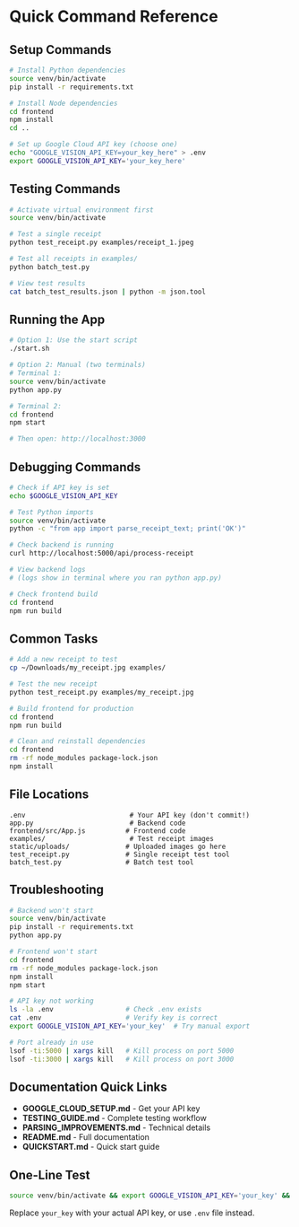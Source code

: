 # Quick Command Reference

## Setup Commands

```bash
# Install Python dependencies
source venv/bin/activate
pip install -r requirements.txt

# Install Node dependencies
cd frontend
npm install
cd ..

# Set up Google Cloud API key (choose one)
echo "GOOGLE_VISION_API_KEY=your_key_here" > .env
export GOOGLE_VISION_API_KEY='your_key_here'
```

## Testing Commands

```bash
# Activate virtual environment first
source venv/bin/activate

# Test a single receipt
python test_receipt.py examples/receipt_1.jpeg

# Test all receipts in examples/
python batch_test.py

# View test results
cat batch_test_results.json | python -m json.tool
```

## Running the App

```bash
# Option 1: Use the start script
./start.sh

# Option 2: Manual (two terminals)
# Terminal 1:
source venv/bin/activate
python app.py

# Terminal 2:
cd frontend
npm start

# Then open: http://localhost:3000
```

## Debugging Commands

```bash
# Check if API key is set
echo $GOOGLE_VISION_API_KEY

# Test Python imports
source venv/bin/activate
python -c "from app import parse_receipt_text; print('OK')"

# Check backend is running
curl http://localhost:5000/api/process-receipt

# View backend logs
# (logs show in terminal where you ran python app.py)

# Check frontend build
cd frontend
npm run build
```

## Common Tasks

```bash
# Add a new receipt to test
cp ~/Downloads/my_receipt.jpg examples/

# Test the new receipt
python test_receipt.py examples/my_receipt.jpg

# Build frontend for production
cd frontend
npm run build

# Clean and reinstall dependencies
cd frontend
rm -rf node_modules package-lock.json
npm install
```

## File Locations

```
.env                          # Your API key (don't commit!)
app.py                        # Backend code
frontend/src/App.js          # Frontend code
examples/                     # Test receipt images
static/uploads/              # Uploaded images go here
test_receipt.py              # Single receipt test tool
batch_test.py                # Batch test tool
```

## Troubleshooting

```bash
# Backend won't start
source venv/bin/activate
pip install -r requirements.txt
python app.py

# Frontend won't start
cd frontend
rm -rf node_modules package-lock.json
npm install
npm start

# API key not working
ls -la .env                  # Check .env exists
cat .env                     # Verify key is correct
export GOOGLE_VISION_API_KEY='your_key'  # Try manual export

# Port already in use
lsof -ti:5000 | xargs kill   # Kill process on port 5000
lsof -ti:3000 | xargs kill   # Kill process on port 3000
```

## Documentation Quick Links

- **GOOGLE_CLOUD_SETUP.md** - Get your API key
- **TESTING_GUIDE.md** - Complete testing workflow
- **PARSING_IMPROVEMENTS.md** - Technical details
- **README.md** - Full documentation
- **QUICKSTART.md** - Quick start guide

## One-Line Test

```bash
source venv/bin/activate && export GOOGLE_VISION_API_KEY='your_key' && python batch_test.py
```

Replace `your_key` with your actual API key, or use `.env` file instead.
